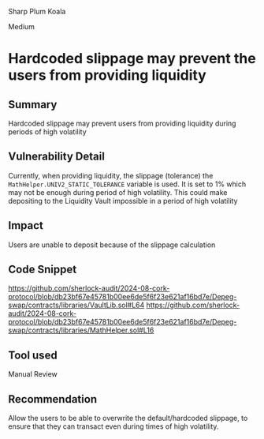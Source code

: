 Sharp Plum Koala

Medium

# Hardcoded slippage may prevent the users from providing liquidity

 ## Summary
Hardcoded slippage may prevent users from providing liquidity during periods of high volatility

## Vulnerability Detail
Currently, when providing liquidity, the slippage (tolerance) the `MathHelper.UNIV2_STATIC_TOLERANCE` variable is used. It is set to 1% which may not be enough during period of high volatility. This could make depositing to the Liquidity Vault impossible in a period of high volatility
## Impact
Users are unable to deposit because of the slippage calculation
## Code Snippet
https://github.com/sherlock-audit/2024-08-cork-protocol/blob/db23bf67e45781b00ee6de5f6f23e621af16bd7e/Depeg-swap/contracts/libraries/VaultLib.sol#L64
https://github.com/sherlock-audit/2024-08-cork-protocol/blob/db23bf67e45781b00ee6de5f6f23e621af16bd7e/Depeg-swap/contracts/libraries/MathHelper.sol#L16

## Tool used

Manual Review

## Recommendation
Allow the users to be able to overwrite the default/hardcoded slippage, to ensure that they can transact even during times of high volatility.